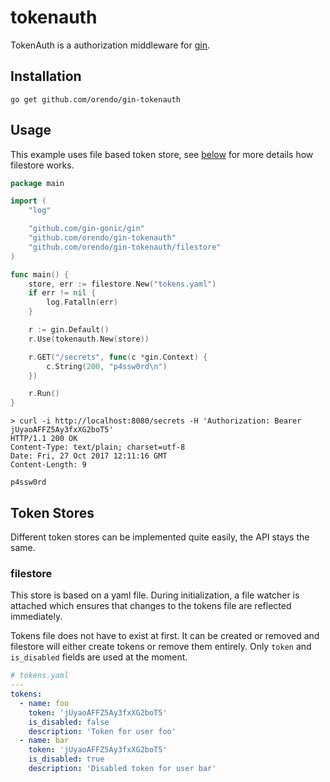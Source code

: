 # tokenauth

TokenAuth is a authorization middleware for [gin](https://github.com/gin-gonic/gin).

## Installation

```
go get github.com/orendo/gin-tokenauth
```

## Usage

This example uses file based token store, see [below](#filestore) for more
details how filestore works.

```Go
package main

import (
	"log"

	"github.com/gin-gonic/gin"
	"github.com/orendo/gin-tokenauth"
	"github.com/orendo/gin-tokenauth/filestore"
)

func main() {
	store, err := filestore.New("tokens.yaml")
	if err != nil {
		log.Fatalln(err)
	}

	r := gin.Default()
	r.Use(tokenauth.New(store))

	r.GET("/secrets", func(c *gin.Context) {
		c.String(200, "p4ssw0rd\n")
	})

	r.Run()
}
```

```shell
> curl -i http://localhost:8080/secrets -H 'Authorization: Bearer jUyaoAFFZ5Ay3fxXG2boT5'
HTTP/1.1 200 OK
Content-Type: text/plain; charset=utf-8
Date: Fri, 27 Oct 2017 12:11:16 GMT
Content-Length: 9

p4ssw0rd
```

## Token Stores

Different token stores can be implemented quite easily, the API stays the same.

### filestore

This store is based on a yaml file. During initialization, a file watcher is
attached which ensures that changes to the tokens file are reflected
immediately.

Tokens file does not have to exist at first. It can be created or removed and
filestore will either create tokens or remove them entirely. Only `token` and
`is_disabled` fields are used at the moment.

```yaml
# tokens.yaml
---
tokens:
  - name: foo
    token: 'jUyaoAFFZ5Ay3fxXG2boT5'
    is_disabled: false
    description: 'Token for user foo'
  - name: bar
    token: 'jUyaoAFFZ5Ay3fxXG2boT5'
    is_disabled: true
    description: 'Disabled token for user bar'
```
